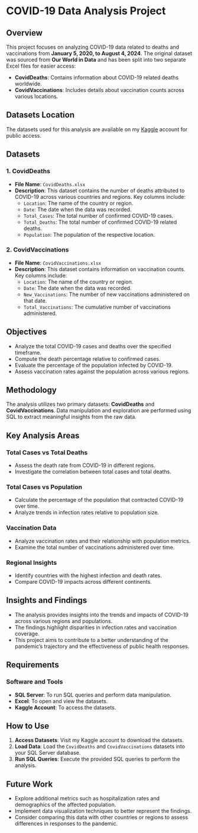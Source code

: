# COVID-19 Data Analysis Project

## Overview
This project focuses on analyzing COVID-19 data related to deaths and vaccinations from **January 5, 2020, to August 4, 2024**. The original dataset was sourced from **Our World in Data** and has been split into two separate Excel files for easier access:

- **CovidDeaths**: Contains information about COVID-19 related deaths worldwide.
- **CovidVaccinations**: Includes details about vaccination counts across various locations.

## Datasets Location
The datasets used for this analysis are available on my [Kaggle](https://www.kaggle.com/datasets/rhonarosecortez/covid-19-dataset) account for public access.

## Datasets

### 1. CovidDeaths
- **File Name**: `CovidDeaths.xlsx`
- **Description**: This dataset contains the number of deaths attributed to COVID-19 across various countries and regions. Key columns include:
  - `Location`: The name of the country or region.
  - `Date`: The date when the data was recorded.
  - `Total_Cases`: The total number of confirmed COVID-19 cases.
  - `Total_Deaths`: The total number of confirmed COVID-19 related deaths.
  - `Population`: The population of the respective location.

### 2. CovidVaccinations
- **File Name**: `CovidVaccinations.xlsx`
- **Description**: This dataset contains information on vaccination counts. Key columns include:
  - `Location`: The name of the country or region.
  - `Date`: The date when the data was recorded.
  - `New_Vaccinations`: The number of new vaccinations administered on that date.
  - `Total_Vaccinations`: The cumulative number of vaccinations administered.

## Objectives
- Analyze the total COVID-19 cases and deaths over the specified timeframe.
- Compute the death percentage relative to confirmed cases.
- Evaluate the percentage of the population infected by COVID-19.
- Assess vaccination rates against the population across various regions.

## Methodology
The analysis utilizes two primary datasets: **CovidDeaths** and **CovidVaccinations**. Data manipulation and exploration are performed using SQL to extract meaningful insights from the raw data.

## Key Analysis Areas

### Total Cases vs Total Deaths
- Assess the death rate from COVID-19 in different regions.
- Investigate the correlation between total cases and total deaths.

### Total Cases vs Population
- Calculate the percentage of the population that contracted COVID-19 over time.
- Analyze trends in infection rates relative to population size.

### Vaccination Data
- Analyze vaccination rates and their relationship with population metrics.
- Examine the total number of vaccinations administered over time.

### Regional Insights
- Identify countries with the highest infection and death rates.
- Compare COVID-19 impacts across different continents.

## Insights and Findings
- The analysis provides insights into the trends and impacts of COVID-19 across various regions and populations.
- The findings highlight disparities in infection rates and vaccination coverage.
- This project aims to contribute to a better understanding of the pandemic’s trajectory and the effectiveness of public health responses.

## Requirements

### Software and Tools
- **SQL Server**: To run SQL queries and perform data manipulation.
- **Excel**: To open and view the datasets.
- **Kaggle Account**: To access the datasets.

## How to Use
1. **Access Datasets**: Visit my Kaggle account to download the datasets.
2. **Load Data**: Load the `CovidDeaths` and `CovidVaccinations` datasets into your SQL Server database.
3. **Run SQL Queries**: Execute the provided SQL queries to perform the analysis.

## Future Work
- Explore additional metrics such as hospitalization rates and demographics of the affected population.
- Implement data visualization techniques to better represent the findings.
- Consider comparing this data with other countries or regions to assess differences in responses to the pandemic.

